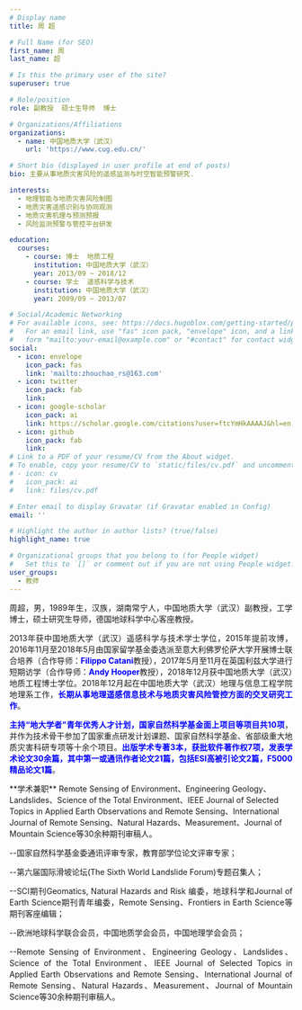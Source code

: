 ```yaml
---
# Display name
title: 周 超

# Full Name (for SEO)
first_name: 周
last_name: 超

# Is this the primary user of the site?
superuser: true

# Role/position
role: 副教授  硕士生导师  博士

# Organizations/Affiliations
organizations:
  - name: 中国地质大学（武汉）
    url: 'https://www.cug.edu.cn/'

# Short bio (displayed in user profile at end of posts)
bio: 主要从事地质灾害风险的遥感监测与时空智能预警研究.

interests:
  - 地理智能与地质灾害风险制图
  - 地质灾害遥感识别与协同观测
  - 地质灾害机理与预测预报
  - 风险监测预警与管控平台研发

education:
  courses:
    - course: 博士  地质工程
      institution: 中国地质大学（武汉）
      year: 2013/09 ~ 2018/12
    - course: 学士  遥感科学与技术
      institution: 中国地质大学（武汉）
      year: 2009/09 ~ 2013/07

# Social/Academic Networking
# For available icons, see: https://docs.hugoblox.com/getting-started/page-builder/#icons
#   For an email link, use "fas" icon pack, "envelope" icon, and a link in the
#   form "mailto:your-email@example.com" or "#contact" for contact widget.
social:
  - icon: envelope
    icon_pack: fas
    link: 'mailto:zhouchao_rs@163.com'
  - icon: twitter
    icon_pack: fab
    link: 
  - icon: google-scholar
    icon_pack: ai
    link: https://scholar.google.com/citations?user=ftcYmHkAAAAJ&hl=en
  - icon: github
    icon_pack: fab
    link: 
# Link to a PDF of your resume/CV from the About widget.
# To enable, copy your resume/CV to `static/files/cv.pdf` and uncomment the lines below.
# - icon: cv
#   icon_pack: ai
#   link: files/cv.pdf

# Enter email to display Gravatar (if Gravatar enabled in Config)
email: ''

# Highlight the author in author lists? (true/false)
highlight_name: true

# Organizational groups that you belong to (for People widget)
#   Set this to `[]` or comment out if you are not using People widget.
user_groups:
  - 教师
---
```

<p style="text-align:justify;">周超，男，1989年生，汉族，湖南常宁人，中国地质大学（武汉）副教授，工学博士，硕士研究生导师，德国地球科学中心客座教授。</p>
<p style="text-align:justify;">2013年获中国地质大学（武汉）遥感科学与技术学士学位，2015年提前攻博，2016年11月至2018年5月由国家留学基金委选派至意大利佛罗伦萨大学开展博士联合培养（合作导师：<span style="color:blue; font-weight:bold;">Filippo Catani</span>教授），2017年5月至11月在英国利兹大学进行短期访学（合作导师：<span style="color:blue; font-weight:bold;">Andy Hooper</span>教授），2018年12月获中国地质大学（武汉）地质工程博士学位。2018年12月起在中国地质大学（武汉）地理与信息工程学院地理系工作，<span style="color:blue; font-weight:bold;">长期从事地理遥感信息技术与地质灾害风险管控方面的交叉研究工作</span>。</p>
<p style="text-align:justify;"><span style="color:blue; font-weight:bold;">主持“地大学者”青年优秀人才计划，国家自然科学基金面上项目等项目共10项</span>，并作为技术骨干参加了国家重点研发计划课题、国家自然科学基金、省部级重大地质灾害科研专项等十余个项目。<span style="color:blue; font-weight:bold;">出版学术专著3本，获批软件著作权7项，发表学术论文30余篇，其中第一或通讯作者论文21篇，包括ESI高被引论文2篇，F5000精品论文1篇</span>。</p>
**学术兼职**
Remote Sensing of Environment、Engineering Geology、Landslides、Science of the Total Environment、IEEE Journal of Selected Topics in Applied Earth Observations and Remote Sensing、International Journal of Remote Sensing、Natural Hazards、Measurement、Journal of Mountain Science等30余种期刊审稿人。</br>
<p style="text-align:justify;">--国家自然科学基金委通讯评审专家，教育部学位论文评审专家；</p>
<p style="text-align:justify;">--第六届国际滑坡论坛(The Sixth World Landslide Forum)专题召集人；</p>
<p style="text-align:justify;">--SCI期刊Geomatics, Natural Hazards and Risk 编委，地球科学和Journal of Earth Science期刊青年编委，Remote Sensing、Frontiers in Earth Science等期刊客座编辑；</p>
<p style="text-align:justify;">--欧洲地球科学联合会员，中国地质学会会员，中国地理学会会员；</p>
<p style="text-align:justify;">--Remote Sensing of Environment、Engineering Geology、Landslides、Science of the Total Environment、IEEE Journal of Selected Topics in Applied Earth Observations and Remote Sensing、International Journal of Remote Sensing、Natural Hazards、Measurement、Journal of Mountain Science等30余种期刊审稿人。</p>



